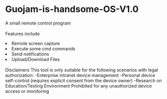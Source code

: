 # Guojam-is-handsome-OS-V1.0
A small remote control program
<br>
<br>
Features include
<li>Remote screen capture</li>
<li>Execute some cmd commands</li>
<li>Send notifications</li>
<li>Upload/Download Files</li>

<br>
Disclaimers
This tool is only suitable for the following scenarios with legal authorization:
-Enterprise intranet device management
-Personal device self-control (requires explicit consent from the device owner)
-Research on Education/Testing Environment
Prohibited for any unauthorized device access or monitoring
